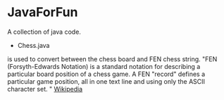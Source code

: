 # JavaForFun
A collection of java code.

* Chess.java

is used to convert between the chess board and FEN chess string. 
"FEN (Forsyth-Edwards Notation) is a standard notation for describing a particular board position of a chess game. A FEN "record" defines a particular game position, all in one text line and using only the ASCII character set. " [Wikipedia](https://en.wikipedia.org/wiki/Forsyth%E2%80%93Edwards_Notation)
